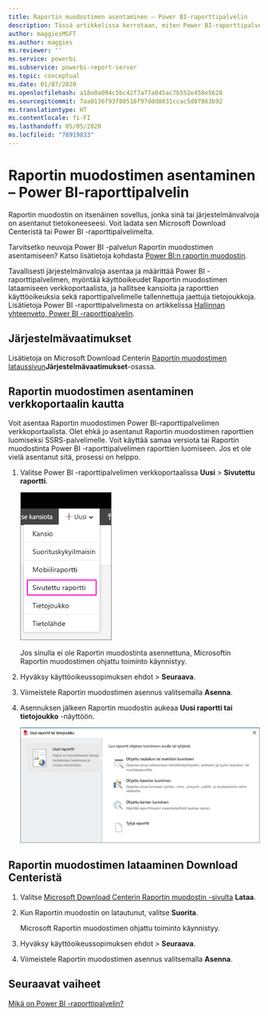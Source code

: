 ```yaml
---
title: Raportin muodostimen asentaminen – Power BI-raporttipalvelin
description: Tässä artikkelissa kerrotaan, miten Power BI-raporttipalvelimen Raportin muodostin ladataan ja asennetaan.
author: maggiesMSFT
ms.author: maggies
ms.reviewer: ''
ms.service: powerbi
ms.subservice: powerbi-report-server
ms.topic: conceptual
ms.date: 01/07/2020
ms.openlocfilehash: a18e0a094c5bc42f7a77a045ac7b552e458e5628
ms.sourcegitcommit: 7aa0136f93f88516f97ddd8031ccac5d07863b92
ms.translationtype: HT
ms.contentlocale: fi-FI
ms.lasthandoff: 05/05/2020
ms.locfileid: "78919833"
---
```

# <a name="install-report-builder---power-bi-report-server"></a>Raportin muodostimen asentaminen – Power BI-raporttipalvelin

Raportin muodostin on itsenäinen sovellus, jonka sinä tai järjestelmänvalvoja on asentanut tietokoneeseesi. Voit ladata sen Microsoft Download Centeristä tai Power BI -raporttipalvelimelta.  

Tarvitsetko neuvoja Power BI -palvelun Raportin muodostimen asentamiseen? Katso lisätietoja kohdasta [Power BI:n raportin muodostin](../paginated-reports/report-builder-power-bi.md).
  
Tavallisesti järjestelmänvaloja asentaa ja määrittää Power BI -raporttipalvelimen, myöntää käyttöoikeudet Raportin muodostimen lataamiseen verkkoportaalista, ja hallitsee kansioita ja raporttien käyttöoikeuksia sekä raporttipalvelimelle tallennettuja jaettuja tietojoukkoja. Lisätietoja Power BI -raporttipalvelimesta on artikkelissa [Hallinnan yhteenveto, Power BI -raporttipalvelin](admin-handbook-overview.md).  
  
## <a name="system-requirements"></a>Järjestelmävaatimukset
  
 Lisätietoja on Microsoft Download Centerin [Raportin muodostimen lataussivun](https://go.microsoft.com/fwlink/?LinkID=734968)**Järjestelmävaatimukset**-osassa.
 
## <a name="install-report-builder-from-a-web-portal"></a>Raportin muodostimen asentaminen verkkoportaalin kautta
  
Voit asentaa Raportin muodostimen Power BI-raporttipalvelimen verkkoportaalista. Olet ehkä jo asentanut Raportin muodostimen raporttien luomiseksi SSRS-palvelimelle. Voit käyttää samaa versiota tai Raportin muodostinta Power BI -raporttipalvelimen raporttien luomiseen. Jos et ole vielä asentanut sitä, prosessi on helppo.

1. Valitse Power BI -raporttipalvelimen verkkoportaalissa **Uusi** > **Sivutettu raportti**.
   
    ![Uusi sivutettu raportti -valikko](media/quickstart-create-paginated-report/reportserver-new-paginated-report-menu.png)
   
    Jos sinulla ei ole Raportin muodostinta asennettuna, Microsoftin Raportin muodostimen ohjattu toiminto käynnistyy.  
  
3.  Hyväksy käyttöoikeussopimuksen ehdot > **Seuraava**.  
 
5.  Viimeistele Raportin muodostimen asennus valitsemalla **Asenna**.  

2. Asennuksen jälkeen Raportin muodostin aukeaa **Uusi raportti tai tietojoukko** -näyttöön.
   
    ![Uusi raportti tai tietojoukko -näyttö](media/quickstart-create-paginated-report/reportserver-paginated-new-report-screen.png)
 

##  <a name="install-report-builder-from-the-download-center"></a><a name="download"></a>Raportin muodostimen lataaminen Download Centeristä  
  
1.  Valitse [Microsoft Download Centerin Raportin muodostin -sivulta](https://go.microsoft.com/fwlink/?LinkID=734968) **Lataa**.  
  
2.  Kun Raportin muodostin on latautunut, valitse **Suorita**.  
  
     Microsoft Raportin muodostimen ohjattu toiminto käynnistyy.  
  
3.  Hyväksy käyttöoikeussopimuksen ehdot > **Seuraava**.  
 
5.  Viimeistele Raportin muodostimen asennus valitsemalla **Asenna**.  
 

## <a name="next-steps"></a>Seuraavat vaiheet

[Mikä on Power BI -raporttipalvelin?](get-started.md)
